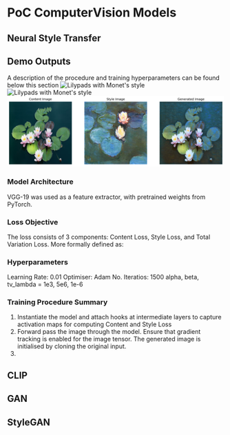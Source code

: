# PoC ComputerVision Models
## Neural Style Transfer
## Demo Outputs
A description of the procedure and training hyperparameters can be found below this section
![Lilypads with Monet's style](images/style_transfer_1.png)
![Lilypads with Monet's style](images/style_transfer_3.png)
![Lilypads with Monet's style](images/style_transfer_2.png)

### Model Architecture
VGG-19 was used as a feature extractor, with pretrained weights from PyTorch.

### Loss Objective
The loss consists of 3 components: Content Loss, Style Loss, and Total Variation Loss.
More formally defined as:

### Hyperparameters
Learning Rate: 0.01
Optimiser: Adam
No. Iteratios: 1500
alpha, beta, tv_lambda = 1e3, 5e6, 1e-6

### Training Procedure Summary
1) Instantiate the model and attach hooks at intermediate layers to capture activation maps for computing Content and Style Loss
2) Forward pass the image through the model. Ensure that gradient tracking is enabled for the image tensor. The generated image is initialised by cloning the original input.
3) 




## CLIP

## GAN

## StyleGAN

